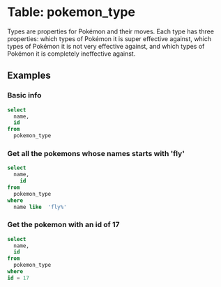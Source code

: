 # Table: pokemon_type

Types are properties for Pokémon and their moves. Each type has three properties: which types of Pokémon it is super effective against, which types of Pokémon it is not very effective against, and which types of Pokémon it is completely ineffective against.

## Examples

### Basic info

```sql
select   
  name, 
  id 
from  
  pokemon_type
```

### Get all the pokemons whose names starts with 'fly'

```sql
select   
  name, 
    id 
from  
  pokemon_type 
where 
  name like  'fly%'
```

### Get the pokemon with an id of 17

```sql
select   
  name, 
  id 
from  
  pokemon_type 
where 
id = 17
```
